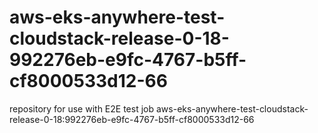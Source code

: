 # aws-eks-anywhere-test-cloudstack-release-0-18-992276eb-e9fc-4767-b5ff-cf8000533d12-66
repository for use with E2E test job aws-eks-anywhere-test-cloudstack-release-0-18:992276eb-e9fc-4767-b5ff-cf8000533d12-66
